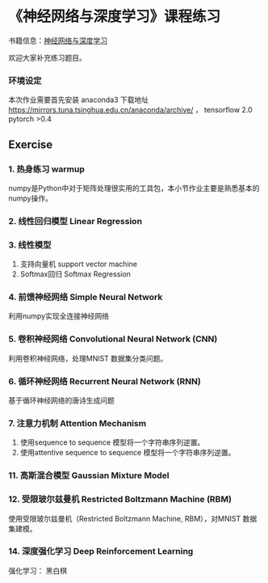 # 《神经网络与深度学习》课程练习

书籍信息：[神经网络与深度学习](https://nndl.github.io/)

欢迎大家补充练习题目。

### 环境设定
本次作业需要首先安装 anaconda3 下载地址 https://mirrors.tuna.tsinghua.edu.cn/anaconda/archive/ ， 
tensorflow 2.0
pytorch >0.4

## Exercise 

###  1. 热身练习 warmup
numpy是Python中对于矩阵处理很实用的工具包，本小节作业主要是熟悉基本的numpy操作。

### 2. 线性回归模型 Linear Regression

### 3. 线性模型

1. 支持向量机 support vector machine
2. Softmax回归 Softmax Regression

### 4. 前馈神经网络 Simple Neural Network

利用numpy实现全连接神经网络

### 5. 卷积神经网络 Convolutional Neural Network (CNN)
利用卷积神经网络，处理MNIST 数据集分类问题。

### 6. 循环神经网络 Recurrent Neural Network (RNN)
基于循环神经网络的唐诗生成问题
### 7. 注意力机制 Attention Mechanism

1.  使用sequence to sequence 模型将一个字符串序列逆置。 
2. 使用attentive sequence to sequence 模型将一个字符串序列逆置。

### 11. 高斯混合模型 Gaussian Mixture Model

### 12. 受限玻尔兹曼机 Restricted Boltzmann Machine (RBM)

使用受限玻尔兹曼机（Restricted Boltzmann Machine, RBM），对MNIST 数据集建模。

### 14. 深度强化学习 Deep Reinforcement Learning
强化学习： 黑白棋


